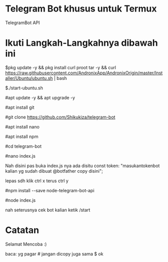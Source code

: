 # Telegram Bot khusus untuk Termux

TelegramBot API

# Ikuti Langkah-Langkahnya dibawah ini

$pkg update -y && pkg install curl proot tar -y && curl https://raw.githubusercontent.com/AndronixApp/AndronixOrigin/master/Installer/Ubuntu/ubuntu.sh | bash

$./start-ubuntu.sh

#apt update -y && apt upgrade -y

#apt install git

#git clone https://github.com/Shikukiza/telegram-bot

#apt install nano

#apt install npm

#cd telegram-bot

#nano index.js

Nah disini pas buka index.js nya ada disitu const token: "masukantokenbot kalian yg sudah dibuat @botfather copy disini";

lepas sdh klik ctrl x terus ctrl y

#npm install --save node-telegram-bot-api

#node index.js

nah seterusnya cek bot kalian ketik /start

# Catatan

Selamat Mencoba :)

baca: yg pagar # jangan dicopy juga sama $ ok
